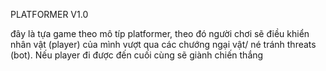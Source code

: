 PLATFORMER V1.0

đây là tựa game theo mô típ platformer, theo đó người chơi sẽ điều khiển nhân vật (player) của mình vượt qua các chướng ngại vật/ né tránh threats (bot). Nếu player đi được đến cuối cùng sẽ giành chiến thắng
